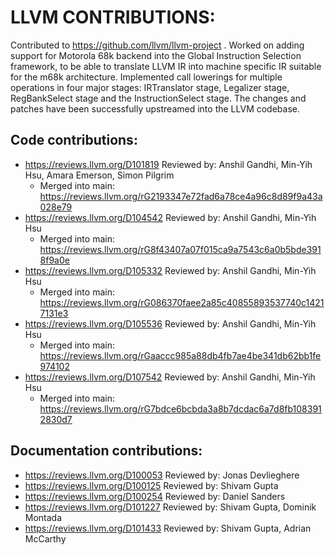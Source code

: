# LLVM CONTRIBUTIONS:

Contributed to https://github.com/llvm/llvm-project .
Worked on adding support for Motorola 68k backend into the Global Instruction Selection
framework, to be able to translate LLVM IR into machine specific IR suitable for the m68k architecture. Implemented
call lowerings for multiple operations in four major stages: IRTranslator stage, Legalizer stage, RegBankSelect stage and
the InstructionSelect stage. The changes and patches have been successfully upstreamed into the LLVM codebase.

## Code contributions:
- https://reviews.llvm.org/D101819
  Reviewed by: Anshil Gandhi, Min-Yih Hsu, Amara Emerson, Simon Pilgrim
  - Merged into main: https://reviews.llvm.org/rG2193347e72fad6a78ce4a96c8d89f9a43a028e79
- https://reviews.llvm.org/D104542
  Reviewed by: Anshil Gandhi, Min-Yih Hsu
  - Merged into main: https://reviews.llvm.org/rG8f43407a07f015ca9a7543c6a0b5bde3918f9a0e
- https://reviews.llvm.org/D105332
  Reviewed by: Anshil Gandhi, Min-Yih Hsu
  - Merged into main: https://reviews.llvm.org/rG086370faee2a85c40855893537740c14217131e3
- https://reviews.llvm.org/D105536
  Reviewed by: Anshil Gandhi, Min-Yih Hsu
  - Merged into main: https://reviews.llvm.org/rGaaccc985a88db4fb7ae4be341db62bb1fe974102
- https://reviews.llvm.org/D107542
  Reviewed by: Anshil Gandhi, Min-Yih Hsu
  - Merged into main: https://reviews.llvm.org/rG7bdce6bcbda3a8b7dcdac6a7d8fb1083912830d7

## Documentation contributions:
- https://reviews.llvm.org/D100053
  Reviewed by: Jonas Devlieghere
- https://reviews.llvm.org/D100125
  Reviewed by: Shivam Gupta
- https://reviews.llvm.org/D100254
  Reviewed by: Daniel Sanders
- https://reviews.llvm.org/D101227
  Reviewed by: Shivam Gupta, Dominik Montada
- https://reviews.llvm.org/D101433
  Reviewed by: Shivam Gupta, Adrian McCarthy
